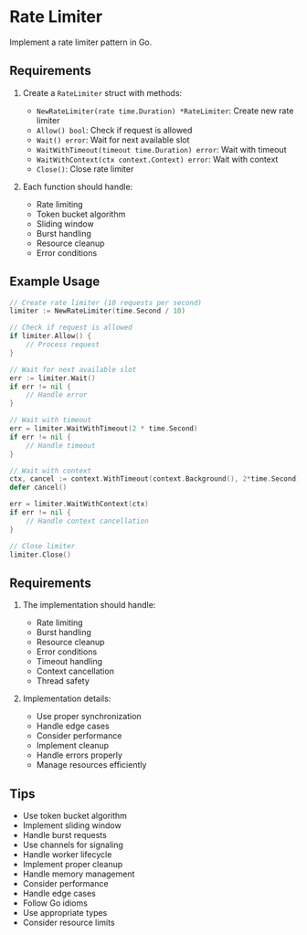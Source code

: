 # Rate Limiter

Implement a rate limiter pattern in Go.

## Requirements

1. Create a `RateLimiter` struct with methods:

   - `NewRateLimiter(rate time.Duration) *RateLimiter`: Create new rate limiter
   - `Allow() bool`: Check if request is allowed
   - `Wait() error`: Wait for next available slot
   - `WaitWithTimeout(timeout time.Duration) error`: Wait with timeout
   - `WaitWithContext(ctx context.Context) error`: Wait with context
   - `Close()`: Close rate limiter

2. Each function should handle:
   - Rate limiting
   - Token bucket algorithm
   - Sliding window
   - Burst handling
   - Resource cleanup
   - Error conditions

## Example Usage

```go
// Create rate limiter (10 requests per second)
limiter := NewRateLimiter(time.Second / 10)

// Check if request is allowed
if limiter.Allow() {
    // Process request
}

// Wait for next available slot
err := limiter.Wait()
if err != nil {
    // Handle error
}

// Wait with timeout
err = limiter.WaitWithTimeout(2 * time.Second)
if err != nil {
    // Handle timeout
}

// Wait with context
ctx, cancel := context.WithTimeout(context.Background(), 2*time.Second)
defer cancel()

err = limiter.WaitWithContext(ctx)
if err != nil {
    // Handle context cancellation
}

// Close limiter
limiter.Close()
```

## Requirements

1. The implementation should handle:

   - Rate limiting
   - Burst handling
   - Resource cleanup
   - Error conditions
   - Timeout handling
   - Context cancellation
   - Thread safety

2. Implementation details:
   - Use proper synchronization
   - Handle edge cases
   - Consider performance
   - Implement cleanup
   - Handle errors properly
   - Manage resources efficiently

## Tips

- Use token bucket algorithm
- Implement sliding window
- Handle burst requests
- Use channels for signaling
- Handle worker lifecycle
- Implement proper cleanup
- Handle memory management
- Consider performance
- Handle edge cases
- Follow Go idioms
- Use appropriate types
- Consider resource limits
